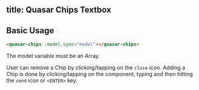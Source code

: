 title: Quasar Chips Textbox
---
<input type="hidden" data-fullpage-demo="form/text-input/chips">

## Basic Usage

``` html
<quasar-chips :model.sync="model"></quasar-chips>
```

The model variable must be an Array.

User can remove a Chip by clicking/tapping on the `close` icon. Adding a Chip is done by clicking/tapping on the component, typing and then hitting the `send` icon or `<ENTER>` key.
